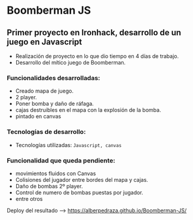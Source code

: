 # Boomberman JS

## Primer proyecto en Ironhack, desarrollo de un juego en Javascript
* Realización de proyecto en lo que dio tiempo en 4 días de trabajo.
* Desarrollo del mítico juego de Boomberman.

### Funcionalidades desarrolladas:
- Creado mapa de juego.
- 2 player.
- Poner bomba y daño de ráfaga.
- cajas destruibles en el mapa con la explosión de la bomba.
- pintado en canvas


### Tecnologías de desarrollo:
* Tecnologías utilizadas: `Javascript, canvas`

### Funcionalidad que queda pendiente:
- movimientos fluidos con Canvas
- Colisiones del jugador entre bordes del mapa y cajas.
- Daño de bombas 2º player.
- Control de numero de bombas puestas por jugador.
- entre otros


Deploy del resultado --> https://alberpedraza.github.io/Boomberman-JS/
